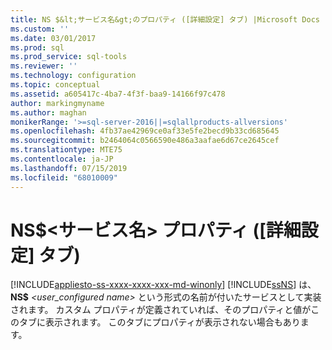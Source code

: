 ```yaml
---
title: NS $&lt;サービス名&gt;のプロパティ ([詳細設定] タブ) |Microsoft Docs
ms.custom: ''
ms.date: 03/01/2017
ms.prod: sql
ms.prod_service: sql-tools
ms.reviewer: ''
ms.technology: configuration
ms.topic: conceptual
ms.assetid: a605417c-4ba7-4f3f-baa9-14166f97c478
author: markingmyname
ms.author: maghan
monikerRange: '>=sql-server-2016||=sqlallproducts-allversions'
ms.openlocfilehash: 4fb37ae42969ce0af33e5fe2becd9b33cd685645
ms.sourcegitcommit: b2464064c0566590e486a3aafae6d67ce2645cef
ms.translationtype: MTE75
ms.contentlocale: ja-JP
ms.lasthandoff: 07/15/2019
ms.locfileid: "68010009"
---
```

# <a name="nsltservice-namegt-properties-advanced-tab"></a>NS$&lt;サービス名&gt; プロパティ ([詳細設定] タブ)
[!INCLUDE[appliesto-ss-xxxx-xxxx-xxx-md-winonly](../../includes/appliesto-ss-xxxx-xxxx-xxx-md-winonly.md)]
  [!INCLUDE[ssNS](../../includes/ssns-md.md)] は、**NS$** _<user_configured name>_ という形式の名前が付いたサービスとして実装されます。 カスタム プロパティが定義されていれば、そのプロパティと値がこのタブに表示されます。 このタブにプロパティが表示されない場合もあります。  
  
  
